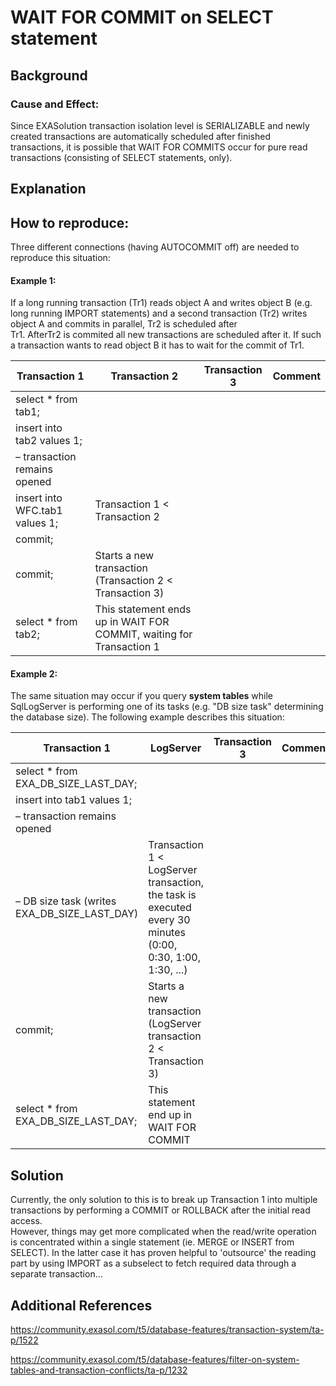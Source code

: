 # WAIT FOR COMMIT on SELECT statement 
## Background

### Cause and Effect:

Since EXASolution transaction isolation level is SERIALIZABLE and newly created transactions are automatically scheduled after finished transactions, it is possible that WAIT FOR COMMITS occur for pure read transactions (consisting of SELECT statements, only). 

## Explanation

## How to reproduce:

Three different connections (having AUTOCOMMIT off) are needed to reproduce this situation:

#### Example 1:

If a long running transaction (Tr1) reads object A and writes object B (e.g. long running IMPORT statements) and a second transaction (Tr2) writes object A and commits in parallel, Tr2 is scheduled after   
Tr1. AfterTr2 is commited all new transactions are scheduled after it. If such a transaction wants to read object B it has to wait for the commit of Tr1.



| Transaction 1 | Transaction 2 | Transaction 3 | Comment |
| --- | --- | --- | --- |
| select * from tab1; |  
| insert into tab2 values 1; |  
| – transaction remains opened |  
|  insert into WFC.tab1 values 1; |  Transaction 1 < Transaction 2 |
|  commit; | 
|  commit; | Starts a new transaction (Transaction 2 < Transaction 3) |
|  select * from tab2; | This statement ends up in WAIT FOR COMMIT, waiting for Transaction 1 |

#### Example 2:

The same situation may occur if you query **system tables** while SqlLogServer is performing one of its tasks (e.g. "DB size task" determining the database size). The following example describes this situation:



| Transaction 1 | LogServer | Transaction 3 | Comment |
| --- | --- | --- | --- |
| select * from EXA_DB_SIZE_LAST_DAY; |  
| insert into tab1 values 1; |  
| – transaction remains opened |  
|  – DB size task (writes EXA_DB_SIZE_LAST_DAY) |  Transaction 1 < LogServer transaction, the task is executed every 30 minutes (0:00, 0:30, 1:00, 1:30, ...) |
|  commit; | Starts a new transaction (LogServer transaction 2 < Transaction 3) |
|  select * from EXA_DB_SIZE_LAST_DAY; | This statement end up in WAIT FOR COMMIT |

## Solution

Currently, the only solution to this is to break up Transaction 1 into multiple transactions by performing a COMMIT or ROLLBACK after the initial read access.  
However, things may get more complicated when the read/write operation is concentrated within a single statement (ie. MERGE or INSERT from SELECT). In the latter case it has proven helpful to 'outsource' the reading part by using IMPORT as a subselect to fetch required data through a separate transaction...

## Additional References

<https://community.exasol.com/t5/database-features/transaction-system/ta-p/1522>

<https://community.exasol.com/t5/database-features/filter-on-system-tables-and-transaction-conflicts/ta-p/1232>

